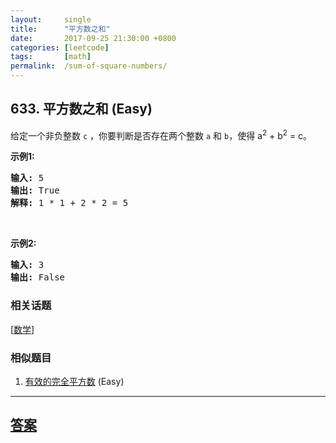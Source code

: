 ```yaml
---
layout:     single
title:      "平方数之和"
date:       2017-09-25 21:30:00 +0800
categories: [leetcode]
tags:       [math]
permalink:  /sum-of-square-numbers/
---
```


## 633. 平方数之和 (Easy)

<p>给定一个非负整数&nbsp;<code>c</code>&nbsp;，你要判断是否存在两个整数 <code>a</code> 和 <code>b</code>，使得&nbsp;a<sup>2</sup> + b<sup>2</sup> = c。</p>

<p><strong>示例1:</strong></p>

<pre>
<strong>输入:</strong> 5
<strong>输出:</strong> True
<strong>解释:</strong> 1 * 1 + 2 * 2 = 5
</pre>

<p>&nbsp;</p>

<p><strong>示例2:</strong></p>

<pre>
<strong>输入:</strong> 3
<strong>输出:</strong> False
</pre>

### 相关话题
  [[数学](https://github.com/openset/leetcode/tree/master/tag/math/README.md)]

### 相似题目
  1. [有效的完全平方数](/valid-perfect-square) (Easy)

---

## [答案](https://github.com/openset/leetcode/tree/master/problems/sum-of-square-numbers)

